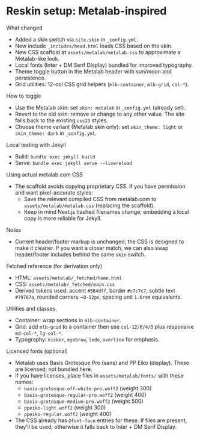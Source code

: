 Reskin setup: Metalab-inspired
================================

What changed
- Added a skin switch via `site.skin` in `_config.yml`.
- New include `_includes/head.html` loads CSS based on the skin.
- New CSS scaffold at `assets/metalab/metalab.css` to approximate a Metalab-like look.
 - Local fonts (Inter + DM Serif Display) bundled for improved typography.
 - Theme toggle button in the Metalab header with sun/moon and persistence.
 - Grid utilities: 12-col CSS grid helpers (`mlb-container`, `mlb-grid`, `col-*`).

How to toggle
- Use the Metalab skin: set `skin: metalab` in `_config.yml` (already set).
- Revert to the old skin: remove or change to any other value. The site falls back to the existing `css23` styles.
 - Choose theme variant (Metalab skin only): set `skin_theme: light` or `skin_theme: dark` in `_config.yml`.

Local testing with Jekyll
- Build: `bundle exec jekyll build`
- Serve: `bundle exec jekyll serve --livereload`

Using actual metalab.com CSS
- The scaffold avoids copying proprietary CSS. If you have permission and want pixel-accurate styles:
  - Save the relevant compiled CSS from metalab.com to `assets/metalab/metalab.css` (replacing the scaffold).
  - Keep in mind Next.js hashed filenames change; embedding a local copy is more reliable for Jekyll.

Notes
- Current header/footer markup is unchanged; the CSS is designed to make it cleaner. If you want a closer match, we can also swap header/footer includes behind the same `skin` switch.

Fetched reference (for derivation only)
- HTML: `assets/metalab/_fetched/home.html`
- CSS: `assets/metalab/_fetched/main.css`
- Derived tokens used: accent `#584dff`, border `#c7c7c7`, subtle text `#79767a`, rounded corners ~`8–12px`, spacing unit `1.6rem` equivalents.

Utilities and classes
- Container: wrap sections in `mlb-container`.
- Grid: add `mlb-grid` to a container then use `col-12/6/4/3` plus responsive `md-col-*`, `lg-col-*`.
- Typography: `kicker`, `eyebrow`, `lede`, `overline` for emphasis.

Licensed fonts (optional)
- Metalab uses Basis Grotesque Pro (sans) and PP Eiko (display). These are licensed; not bundled here.
- If you have licenses, place files in `assets/metalab/fonts/` with these names:
  - `basis-grotesque-off-white-pro.woff2` (weight 300)
  - `basis-grotesque-regular-pro.woff2` (weight 400)
  - `basis-grotesque-medium-pro.woff2` (weight 500)
  - `ppeiko-light.woff2` (weight 300)
  - `ppeiko-regular.woff2` (weight 400)
- The CSS already has `@font-face` entries for these. If files are present, they’ll be used; otherwise it falls back to Inter + DM Serif Display.
